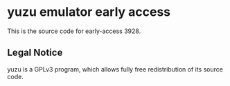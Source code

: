 yuzu emulator early access
=============

This is the source code for early-access 3928.

## Legal Notice

yuzu is a GPLv3 program, which allows fully free redistribution of its source code.